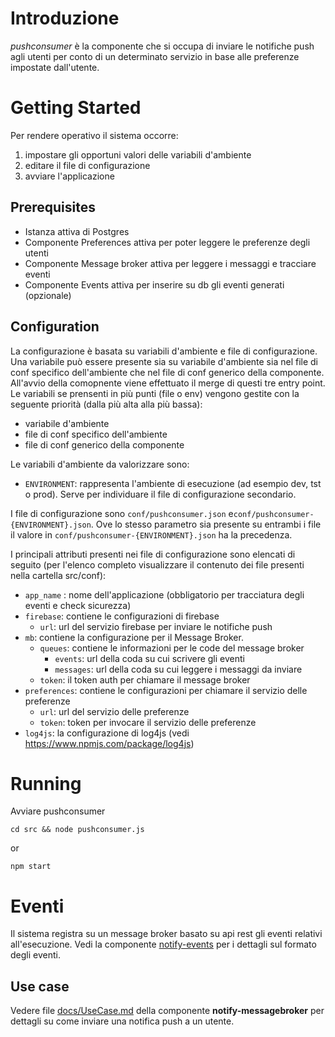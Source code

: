 # Introduzione

*pushconsumer* è la componente che si occupa di inviare le notifiche push agli utenti per conto di un determinato servizio in base alle preferenze impostate dall'utente.

# Getting Started

Per rendere operativo il sistema occorre:
1. impostare gli opportuni valori delle variabili d'ambiente
1. editare il file di configurazione
1. avviare l'applicazione

## Prerequisites

* Istanza attiva di Postgres
* Componente Preferences attiva per poter leggere le preferenze degli utenti
* Componente Message broker attiva per leggere i messaggi e tracciare eventi
* Componente Events attiva per inserire su db gli eventi generati (opzionale)

## Configuration
La configurazione è basata su variabili d'ambiente e file di configurazione. Una variabile può essere presente sia su variabile d'ambiente sia nel file di conf specifico dell'ambiente che nel file di conf generico della componente. All'avvio della comopnente viene effettuato il merge di questi tre entry point. Le variabili se prensenti in più punti (file o env) vengono gestite con la seguente priorità (dalla più alta alla più bassa):
* variabile d'ambiente
* file di conf specifico dell'ambiente
* file di conf generico della componente

Le variabili d'ambiente da valorizzare sono:
* `ENVIRONMENT`: rappresenta l'ambiente di esecuzione (ad esempio dev, tst o prod). Serve per individuare il file di configurazione secondario.

I file di configurazione sono `conf/pushconsumer.json` e`conf/pushconsumer-{ENVIRONMENT}.json`. Ove lo stesso parametro sia presente su entrambi i file il valore in `conf/pushconsumer-{ENVIRONMENT}.json` ha la precedenza.

I principali attributi presenti nei file di configurazione sono elencati di seguito (per l'elenco completo visualizzare il contenuto dei file presenti nella cartella src/conf):

* `app_name` : nome dell'applicazione (obbligatorio per tracciatura degli eventi e check sicurezza)
* `firebase`: contiene le configurazioni di firebase
    * `url`: url del servizio firebase per inviare le notifiche push
* `mb`: contiene la configurazione per il Message Broker.
    * `queues`: contiene le informazioni per le code del message broker
        * `events`: url della coda su cui scrivere gli eventi
        * `messages`: url della coda su cui leggere i messaggi da inviare
    * `token`: il token auth per chiamare il message broker
* `preferences`: contiene le configurazioni per chiamare il servizio delle preferenze
    * `url`: url del servizio delle preferenze
    * `token`: token per invocare il servizio delle preferenze
* `log4js`: la configurazione di log4js (vedi https://www.npmjs.com/package/log4js)

# Running

Avviare pushconsumer 
```
cd src && node pushconsumer.js
```

or

```
npm start
```

# Eventi
Il sistema registra su un message broker basato su api rest gli eventi relativi all'esecuzione. Vedi la componente [notify-events](https://github.com/csipiemonte/notify-events) per i dettagli sul formato degli eventi.

## Use case

Vedere file [docs/UseCase.md](https://github.com/csipiemonte/notify-messagebroker/blob/master/docs/UseCase.md) della componente **notify-messagebroker** per dettagli su come inviare una notifica push a un utente.